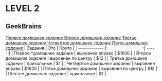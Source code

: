 # LEVEL 2 
GeekBrains
------
[Первое *домашнее задание* ](https://github.com/cheshrst/level2/tree/master/src/lesson1 "Lesson 1")
[Второе *домашнее задание* ](https://github.com/cheshrst/level2/tree/master/src/lesson2 "Lesson 2")
[Третье *домашнее задание* ](https://github.com/cheshrst/level2/tree/master/src/lesson3 "Lesson 3")
[Четвертое *домашнее задание* ](https://github.com/cheshrst/level2/tree/master/src/lesson4 "Lesson 4")
[Пятое *домашнее задание* ](https://github.com/cheshrst/level2/tree/master/src/lesson5 "Lesson 5")
| Задания       | Это                | Круто |
| ------------- |:------------------:| -----:|
| Первое *домашнее задание     | выровнен вправо    | $1600 |
| Второе *домашнее задание*     | выровнен по центру |   $12 |
| Третье *домашнее задание* | прикольные         |    $1 |
| Четвертое *домашнее задание*     | выровнен вправо    | $1600 |
| Пятое *домашнее задание*     | выровнен по центру |   $12 |
| Шестое *домашнее задание* | прикольные         |    $1 |

